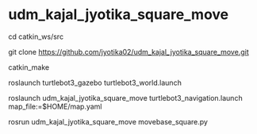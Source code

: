 # udm_kajal_jyotika_square_move


cd catkin_ws/src

git clone https://github.com/jyotika02/udm_kajal_jyotika_square_move.git

catkin_make

roslaunch turtlebot3_gazebo turtlebot3_world.launch

roslaunch udm_kajal_jyotika_square_move  turtlebot3_navigation.launch map_file:=$HOME/map.yaml

rosrun udm_kajal_jyotika_square_move  movebase_square.py
